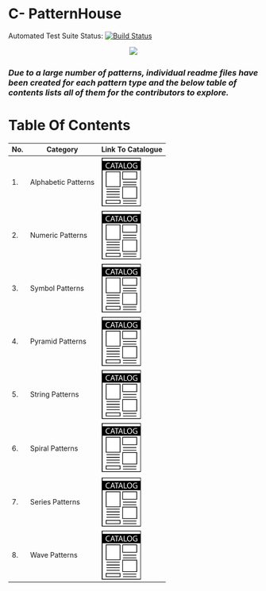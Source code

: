 # C- PatternHouse

Automated Test Suite Status: [![Build Status](https://openaod.semaphoreci.com/badges/C-PatternHouse/branches/master.svg)](https://openaod.semaphoreci.com/projects/C-PatternHouse)

<p align="center">
  <img src="https://github.com/aryashah2k/Printing-Pattern-Programs/blob/main/assets/c.png">
</p>

### *Due to a large number of patterns, individual readme files have been created for each pattern type and the below table of contents lists all of them for the contributors to explore.*

# Table Of Contents

|No.|Category|Link To Catalogue|
|---|--------|-----------------|
|1.|Alphabetic Patterns|<a href="Add Link To README"><img align="center" alt="Patterns" width="80px" src="https://github.com/PatternHouse/Join_PatternHouse/blob/main/assets/Catalogue.png" /></a>|
|2.|Numeric Patterns|<a href="Add Link To README"><img align="center" alt="Patterns" width="80px" src="https://github.com/PatternHouse/Join_PatternHouse/blob/main/assets/Catalogue.png" /></a>|
|3.|Symbol Patterns|<a href="Add Link To README"><img align="center" alt="Patterns" width="80px" src="https://github.com/PatternHouse/Join_PatternHouse/blob/main/assets/Catalogue.png" /></a>|
|4.|Pyramid Patterns|<a href="Add Link To README"><img align="center" alt="Patterns" width="80px" src="https://github.com/PatternHouse/Join_PatternHouse/blob/main/assets/Catalogue.png" /></a>|
|5.|String Patterns|<a href="Add Link To README"><img align="center" alt="Patterns" width="80px" src="https://github.com/PatternHouse/Join_PatternHouse/blob/main/assets/Catalogue.png" /></a>|
|6.|Spiral Patterns|<a href="Add Link To README"><img align="centre" alt="Patterns" width="80px" src="https://github.com/PatternHouse/Join_PatternHouse/blob/main/assets/Catalogue.png" /></a>|
|7.|Series Patterns|<a href="Add Link To README"><img align="center" alt="Patterns" width="80px" src="https://github.com/PatternHouse/Join_PatternHouse/blob/main/assets/Catalogue.png" /></a>|
|8.|Wave Patterns|<a href="Add Link To README"><img align="center" alt="Patterns" width="80px" src="https://github.com/PatternHouse/Join_PatternHouse/blob/main/assets/Catalogue.png" /></a>|
